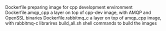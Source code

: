 Dockerfile              preparing image for cpp development environment
Dockerfile.amqp_cpp     a layer on top of cpp-dev image, with AMQP and OpenSSL binaries
Dockerfile.rabbitmq_c   a layer on top of amqp_cpp image, with rabbitmq-c librarires
build_all.sh            shell commands to build the images
